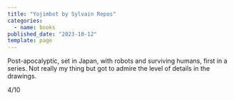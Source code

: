 ```yaml
---
title: "Yojimbot by Sylvain Repos"
categories:
  - name: books
published_date: "2023-10-12"
template: page
---
```


Post-apocalyptic, set in Japan, with robots and surviving humans, first in a series. Not really my thing but got to admire the level of details in the drawings.

4/10
